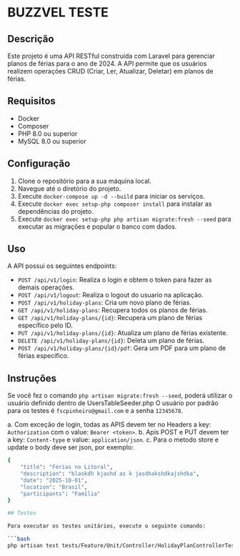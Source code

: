 # BUZZVEL TESTE

## Descrição

Este projeto é uma API RESTful construída com Laravel para gerenciar planos de férias para o ano de 2024. A API permite que os usuários realizem operações CRUD (Criar, Ler, Atualizar, Deletar) em planos de férias.

## Requisitos

- Docker
- Composer
- PHP 8.0 ou superior
- MySQL 8.0 ou superior

## Configuração

1. Clone o repositório para a sua máquina local.
2. Navegue até o diretório do projeto.
3. Execute `docker-compose up -d --build` para iniciar os serviços.
4. Execute `docker exec setup-php composer install` para instalar as dependências do projeto.
5. Execute `docker exec setup-php php artisan migrate:fresh --seed` para executar as migrações e popular o banco com dados.

## Uso

A API possui os seguintes endpoints:

- `POST /api/v1/login`: Realiza o login e obtem o token para fazer as demais operações.
- `POST /api/v1/logout`: Realiza o logout do usuario na aplicação.
- `POST /api/v1/holiday-plans`: Cria um novo plano de férias.
- `GET /api/v1/holiday-plans`: Recupera todos os planos de férias.
- `GET /api/v1/holiday-plans/{id}`: Recupera um plano de férias específico pelo ID.
- `PUT /api/v1/holiday-plans/{id}`: Atualiza um plano de férias existente.
- `DELETE /api/v1/holiday-plans/{id}`: Deleta um plano de férias.
- `POST /api/v1/holiday-plans/{id}/pdf`: Gera um PDF para um plano de férias específico.

## Instruções 

Se você fez o comando `php artisan migrate:fresh --seed`, poderá utilizar o usuário definido dentro de UsersTableSeeder.php
O usuário por padrão para os testes é `fscpinheiro@gmail.com` e a senha `12345678`.

a. Com exceção de login, todas as APIS devem ter no Headers a key: `Authorization` com o value: `Bearer <token>`.
b. Apis POST e PUT devem ter a key: `Content-type` e value: `application/json`.
c. Para o metodo store e update o body deve ser json, por exemplo:
```bash
{
    "title": "Férias no Litoral",
    "description": "blaskdh kjashd as k jasdhakshdkajshdka",
    "date": "2025-10-01",
    "location": "Brasil",
    "participants": "Família"
}

## Testes

Para executar os testes unitários, execute o seguinte comando:

```bash
php artisan test tests/Feature/Unit/Controller/HolidayPlanControllerTest.php